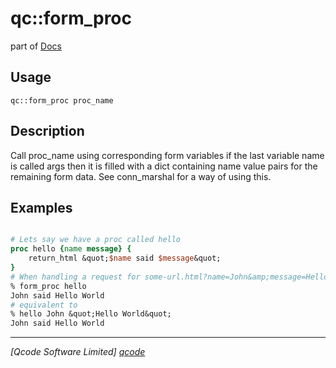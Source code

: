 qc::form_proc
=============

part of [Docs](.)

Usage
-----
`qc::form_proc proc_name`

Description
-----------
Call proc_name using corresponding form variables
    if the last variable name is called args then it is filled with a dict containing name value
    pairs for the remaining form data.
    See <proc>conn_marshal</proc> for a way of using this.

Examples
--------
```tcl

# Lets say we have a proc called hello
proc hello {name message} {
    return_html &quot;$name said $message&quot;
}
# When handling a request for some-url.html?name=John&amp;message=Hello%20World
% form_proc hello
John said Hello World
# equivalent to
% hello John &quot;Hello World&quot;
John said Hello World

```

----------------------------------
*[Qcode Software Limited] [qcode]*

[qcode]: http://www.qcode.co.uk "Qcode Software"